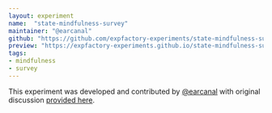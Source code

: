 ```yaml
---
layout: experiment
name:  "state-mindfulness-survey"
maintainer: "@earcanal"
github: "https://github.com/expfactory-experiments/state-mindfulness-survey"
preview: "https://expfactory-experiments.github.io/state-mindfulness-survey"
tags:
- mindfulness
- survey
---
```


This experiment was developed and contributed by [@earcanal](https://github.com/earcanal) with original discussion [provided here](https://github.com/expfactory/expfactory-experiments/issues/523).
